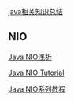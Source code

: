 [java相关知识总结](https://letcheng.github.io/2016/06/11/jvm-param.html)

## NIO

[Java NIO浅析](https://tech.meituan.com/nio.html)

[Java NIO Tutorial](http://tutorials.jenkov.com/java-nio/index.html)

[Java NIO系列教程](http://ifeve.com/overview/)

